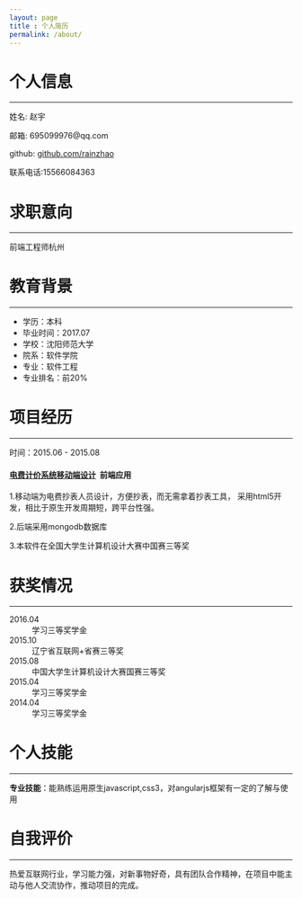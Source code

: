 ```yaml
---
layout: page
title : 个人简历
permalink: /about/
---
```


<link rel="stylesheet" type="text/css" href="../css/mystyle.css">
<div class="mycard">
  <div class="titles">
    <h1>个人信息</h1>
    <hr>
  </div>
  <div class="mes common">
    <p>姓名: 赵宇</p>
    <p>邮箱: 695099976@qq.com</p>
    <p>github: <a href="http://github.com/rainzhao">github.com/rainzhao</a></p>
    <p>联系电话:15566084363</p>
  </div>
</div>

<div class="myWilling">
  <div class="titles">
    <h1>求职意向</h1>
    <hr>
  </div>
  <div class="common">
    <span>前端工程师<span>杭州</span></span>
  </div>
</div>

<div class="myEducate">
  <div class="titles">
    <h1>教育背景</h1>
    <hr>
  </div>
  <div class="common">
    <ul>
      <li>学历：本科</li>
      <li>毕业时间：2017.07</li>
      <li>学校：沈阳师范大学</li>
      <li>院系：软件学院</li>
      <li>专业：软件工程</li>
      <li>专业排名：前20%</li>
    </ul>
  </div>
</div>

<div class="myExp">
  <div class="titles">
    <h1>项目经历</h1>
    <hr>
  </div>
  <div class="myExp_page common">
    <p>时间：2015.06 - 2015.08</p>
    <h4><a href="https://github.com/rainzhao/electric" target="_blank">电费计价系统移动端设计</a>&nbsp;&nbsp;前端应用</h4>
    <p>1.移动端为电费抄表人员设计，方便抄表，而无需拿着抄表工具，
    采用html5开发，相比于原生开发周期短，跨平台性强。</p>
    <p>2.后端采用mongodb数据库</p>
    <p>3.本软件在全国大学生计算机设计大赛中国赛三等奖</p>
  </div>
</div>

<div class="myHonor">
  <div class="titles">
    <h1>获奖情况</h1>
    <hr>
  </div>
  <div class="common">
    <dl>
      <dt>2016.04</dt>
      <dd>学习三等奖学金</dd>
      <dt>2015.10</dt>
      <dd>辽宁省互联网+省赛三等奖</dd>
      <dt>2015.08</dt>
      <dd>中国大学生计算机设计大赛国赛三等奖</dd>
      <dt>2015.04</dt>
      <dd>学习三等奖学金</dd>
      <dt>2014.04</dt>
      <dd>学习三等奖学金</dd>
    </dl>
  </div>
</div>

<div class="myskill">
  <div class="titles">
    <h1>个人技能</h1>
    <hr>
  </div>
  <div class="common">
    <p><strong>专业技能</strong>：能熟练运用原生javascript,css3，对angularjs框架有一定的了解与使用</p>
  </div>
</div>
  
<div class="mySelfkonw">
  <div class="titles">
    <h1>自我评价</h1>
    <hr>
  </div>
  <div class="common">
    <p>热爱互联网行业，学习能力强，对新事物好奇，具有团队合作精神，在项目中能主动与他人交流协作，推动项目的完成。</p>
  </div>
</div>
